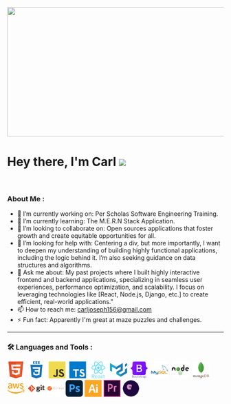 <div align="center">
  <img src="https://media4.giphy.com/media/v1.Y2lkPTc5MGI3NjExbXBzMmR3ODc5ZmJrczNqbTRvZ3Z5Mm8zcWp3dG9teHFueG84cDRzaiZlcD12MV9pbnRlcm5hbF9naWZfYnlfaWQmY3Q9Zw/HoffxyN8ghVuw/giphy.webp" width="600" height="300"/>
</div>

<!-- For Typing banner -->
<!-- <div align="center">
  <img src="https://media.giphy.com/media/dWesBcTLavkZuG35MI/giphy.gif" width="600" height="300"/>
  
</div> -->
<!--https://media4.giphy.com/media/v1.Y2lkPTc5MGI3NjExbXBzMmR3ODc5ZmJrczNqbTRvZ3Z5Mm8zcWp3dG9teHFueG84cDRzaiZlcD12MV9pbnRlcm5hbF9naWZfYnlfaWQmY3Q9Zw/HoffxyN8ghVuw/giphy.webp -->

<!-- https://i.giphy.com/gi84IkFRzwube.webp -->

<h1>
  Hey there, I'm Carl
  <img src="https://media.giphy.com/media/hvRJCLFzcasrR4ia7z/giphy.gif" width="30px"/>
</h1>

<!--"https://media.giphy.com/media/hvRJCLFzcasrR4ia7z/giphy.gif" -->
<!--https://komarev.com/ghpvc/?username=carljoe156 -->
<img src="https://komarev.com/ghpvc/?username=carljoe156&style=flat-square&color=blue" alt=""/>

### About Me :

- 🔭 I’m currently working on: Per Scholas Software Engineering Training.
- 🌱 I’m currently learning: The M.E.R.N Stack Application.
- 👯 I’m looking to collaborate on: Open sources applications that foster growth and create equitable opportunities for all.
- 🤝 I’m looking for help with: Centering a div, but more importantly, I want to deepen my understanding of building highly functional applications, including the logic behind it. I’m also seeking guidance on data structures and algorithms.
- 💬 Ask me about: My past projects where I built  highly interactive frontend and backend applications, specializing in seamless user experiences, performance optimization, and scalability. I focus on leveraging technologies like [React, Node.js, Django, etc.] to create efficient, real-world applications."
- 📫 How to reach me: carljoseph156@gmail.com
- ⚡ Fun fact: Apparently I'm great at maze puzzles and challenges.

---

### :hammer_and_wrench: Languages and Tools :
<div>
   <img src="https://github.com/devicons/devicon/blob/master/icons/html5/html5-original.svg" title="HTML5" alt="HTML" width="40" height="40"/>&nbsp;
   <img src="https://github.com/devicons/devicon/blob/master/icons/css3/css3-plain-wordmark.svg"  title="CSS3" alt="CSS" width="40" height="40"/>&nbsp;
  <img src="https://github.com/devicons/devicon/blob/master/icons/javascript/javascript-original.svg" title="JavaScript" alt="JavaScript" width="40" height="40"/>&nbsp;
 <img src="https://github.com/devicons/devicon/blob/master/icons/typescript/typescript-original.svg" title="TypeScript" alt="TypeScript" width="40" height="40"/>&nbsp;
 <img src="https://github.com/devicons/devicon/blob/master/icons/react/react-original-wordmark.svg" title="React" alt="React" width="40" height="40"/>&nbsp;
  <img src="https://github.com/devicons/devicon/blob/master/icons/materialui/materialui-original.svg" title="Material UI" alt="Material UI" width="40" height="40"/>&nbsp;
  <img src="https://github.com/devicons/devicon/blob/master/icons/bootstrap/bootstrap-original-wordmark.svg "title="Boostrap" alt="Bootsrap" width="40" height="40"/>&nbsp;
  <img src="https://github.com/devicons/devicon/blob/master/icons/mysql/mysql-original-wordmark.svg" title="MySQL"  alt="MySQL" width="40" height="40"/>&nbsp;
  <img src="https://github.com/devicons/devicon/blob/master/icons/nodejs/nodejs-original-wordmark.svg" title="NodeJS" alt="NodeJS" width="40" height="40"/>&nbsp;
  <img src="https://github.com/devicons/devicon/blob/master/icons/mongodb/mongodb-original-wordmark.svg" title="Mongodb"  alt="Mongodb" width="40" height="40"/>&nbsp;
  <img src="https://github.com/devicons/devicon/blob/master/icons/amazonwebservices/amazonwebservices-plain-wordmark.svg" title="AWS" alt="AWS" width="40" height="40"/>&nbsp;
  <img src="https://github.com/devicons/devicon/blob/master/icons/git/git-original-wordmark.svg" title="Git" **alt="Git" width="40" height="40"/>
  <img src="https://github.com/devicons/devicon/blob/master/icons/postman/postman-original-wordmark.svg" title="Postman" **alt="Postman" width="40" height="40"/>
  <img src="https://github.com/devicons/devicon/blob/master/icons/photoshop/photoshop-original.svg" title="Adobe Photoshop" **alt="Adobe Photoshop" width="40" height="40"/>
  <img src="https://github.com/devicons/devicon/blob/master/icons/illustrator/illustrator-plain.svg" title="Adobe Illustrator" **alt="Adobe Illustrator" width="40" height="40"/>
  <img src="https://github.com/devicons/devicon/blob/master/icons/premierepro/premierepro-original.svg" title="Adobe PremierePro" **alt="AdobePremierePro" width="40" height="40"/>
 <img src="https://github.com/devicons/devicon/blob/master/icons/aftereffects/aftereffects-original.svg" title="Adobe AfterEffects" **alt="Adobe AfterEffects" width="40" height="40"/>
</div>

